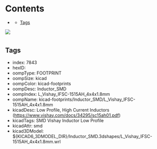 



Contents
========

* [](#)
	* [Tags](#tags)
  
![][im]
# 

## Tags

- index: 7843
- hexID: 
- oompType: FOOTPRINT
- oompSize: kicad
- oompColor: kicad-footprints
- oompDesc: Inductor_SMD
- oompIndex: L_Vishay_IFSC-1515AH_4x4x1.8mm
- oompName: kicad-footprints/Inductor_SMD/L_Vishay_IFSC-1515AH_4x4x1.8mm
- kicadDesc: Low Profile, High Current Inductors (https://www.vishay.com/docs/34295/sc15ah01.pdf)
- kicadTags: SMD Vishay Inductor Low Profile
- kicadAttr: smd
- kicad3DModel: ${KICAD6_3DMODEL_DIR}/Inductor_SMD.3dshapes/L_Vishay_IFSC-1515AH_4x4x1.8mm.wrl



[im]: image.png
